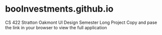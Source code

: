 # booInvestments.github.io
CS 422 Stratton Oakmont UI Design Semester Long Project
Copy and pase the link in your browser to view the full application
